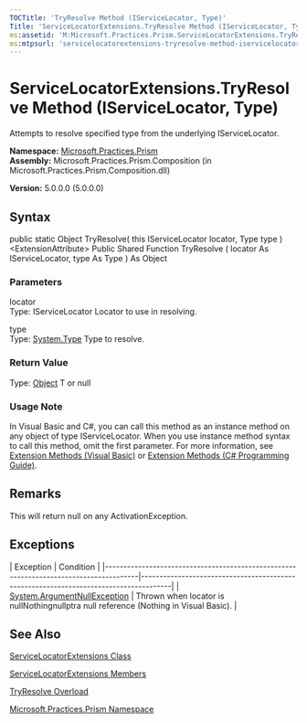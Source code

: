 ```yaml
---
TOCTitle: 'TryResolve Method (IServiceLocator, Type)'
Title: 'ServiceLocatorExtensions.TryResolve Method (IServiceLocator, Type) (Microsoft.Practices.Prism)'
ms:assetid: 'M:Microsoft.Practices.Prism.ServiceLocatorExtensions.TryResolve(Microsoft.Practices.ServiceLocation.IServiceLocator,System.Type)'
ms:mtpsurl: 'servicelocatorextensions-tryresolve-method-iservicelocator-type-mspp.md'
---
```


# ServiceLocatorExtensions.TryResolve Method (IServiceLocator, Type)

Attempts to resolve specified type from the underlying IServiceLocator.

**Namespace:** [Microsoft.Practices.Prism](https://msdn.microsoft.com/library/microsoft.practices.prism)
**Assembly:** Microsoft.Practices.Prism.Composition (in Microsoft.Practices.Prism.Composition.dll)

**Version:** 5.0.0.0 (5.0.0.0)

## Syntax
public static Object TryResolve( this IServiceLocator locator, Type type )&lt;ExtensionAttribute&gt; Public Shared Function TryResolve ( locator As IServiceLocator, type As Type ) As Object

### Parameters

locator  
Type: IServiceLocator
Locator to use in resolving.

type  
Type: [System.Type](http://msdn.microsoft.com/en-us/library/42892f65)
Type to resolve.

### Return Value

Type: [Object](http://msdn.microsoft.com/en-us/library/e5kfa45b)
T or null
### Usage Note

In Visual Basic and C\#, you can call this method as an instance method on any object of type IServiceLocator. When you use instance method syntax to call this method, omit the first parameter. For more information, see [Extension Methods (Visual Basic)](http://msdn.microsoft.com/en-us/library/bb384936.aspx) or [Extension Methods (C\# Programming Guide)](http://msdn.microsoft.com/en-us/library/bb383977.aspx).

## Remarks

 This will return null on any ActivationException.

## Exceptions

<span id="exceptionsToggle"></span>
| Exception                                                                             | Condition                                                                            |
|---------------------------------------------------------------------------------------|--------------------------------------------------------------------------------------|
| [System.ArgumentNullException](http://msdn.microsoft.com/en-us/library/27426hcy) | Thrown when locator is nullNothingnullptra null reference (Nothing in Visual Basic). |

## See Also
[ServiceLocatorExtensions Class](https://msdn.microsoft.com/library/microsoft.practices.prism.servicelocatorextensions)

[ServiceLocatorExtensions Members](https://msdn.microsoft.com/allmembers.t:microsoft.practices.prism.servicelocatorextensions)

[TryResolve Overload](https://msdn.microsoft.com/overload:microsoft.practices.prism.servicelocatorextensions.tryresolve)

[Microsoft.Practices.Prism Namespace](https://msdn.microsoft.com/library/microsoft.practices.prism)
